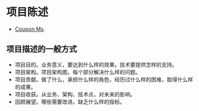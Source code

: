 # 项目陈述

* [Coupon Ms](/cs/amian-shi/xiang-mu-chen-shu/couponms.md).


## 项目描述的一般方式

* 项目目的。业务意义，要达到什么样的效果。技术要提供怎样的支持。
* 项目架构。项目架构图，每个部分解决什么样的问题。
* 项目贡献。做了什么，承担什么样的角色，经历过什么样的困难，取得什么样的成果。
* 项目收获。从业务、架构、技术点，对未来的影响。
* 回顾展望。哪些需要改进。缺乏什么样的指标。


